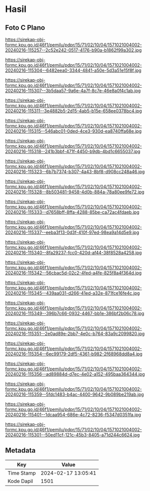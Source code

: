 # Hasil

## Foto C Plano

https://sirekap-obj-formc.kpu.go.id/46f1/pemilu/pdpr/15/71/02/10/04/1571021004002-20240216-115257--2c52e242-0517-4176-b90a-b1862f99a302.jpg

https://sirekap-obj-formc.kpu.go.id/46f1/pemilu/pdpr/15/71/02/10/04/1571021004002-20240216-115304--6482eea0-3344-4841-a50e-5d3a51e15f8f.jpg

https://sirekap-obj-formc.kpu.go.id/46f1/pemilu/pdpr/15/71/02/10/04/1571021004002-20240216-115307--3b5daa57-9a6e-4a7f-8c7e-46e8a0f4c1ab.jpg

https://sirekap-obj-formc.kpu.go.id/46f1/pemilu/pdpr/15/71/02/10/04/1571021004002-20240216-115311--3e4882b5-2d15-4ab5-b15e-658ee0378bc4.jpg

https://sirekap-obj-formc.kpu.go.id/46f1/pemilu/pdpr/15/71/02/10/04/1571021004002-20240216-115315--546abc01-0ded-4ce3-930d-ea8740ffa68e.jpg

https://sirekap-obj-formc.kpu.go.id/46f1/pemilu/pdpr/15/71/02/10/04/1571021004002-20240216-115318--241b3bbf-471f-4450-b9db-4bd1c6655037.jpg

https://sirekap-obj-formc.kpu.go.id/46f1/pemilu/pdpr/15/71/02/10/04/1571021004002-20240216-115323--6b7b7374-b307-4a43-8bf8-d908cc248a46.jpg

https://sirekap-obj-formc.kpu.go.id/46f1/pemilu/pdpr/15/71/02/10/04/1571021004002-20240216-115328--8b503481-9458-4d0b-884a-78a80ee9fe72.jpg

https://sirekap-obj-formc.kpu.go.id/46f1/pemilu/pdpr/15/71/02/10/04/1571021004002-20240216-115333--d7658bff-8ffa-4288-85be-ca72ac4fdaeb.jpg

https://sirekap-obj-formc.kpu.go.id/46f1/pemilu/pdpr/15/71/02/10/04/1571021004002-20240216-115337--eeba3f13-0d3f-410f-97ed-98ea9a14d5e9.jpg

https://sirekap-obj-formc.kpu.go.id/46f1/pemilu/pdpr/15/71/02/10/04/1571021004002-20240216-115340--8fa29237-fcc0-420d-af44-38f8528a4258.jpg

https://sirekap-obj-formc.kpu.go.id/46f1/pemilu/pdpr/15/71/02/10/04/1571021004002-20240216-115342--56cbac5d-02c2-4fed-a4fe-825f8a4f364d.jpg

https://sirekap-obj-formc.kpu.go.id/46f1/pemilu/pdpr/15/71/02/10/04/1571021004002-20240216-115345--439aa031-d266-41ed-a32e-871fce16fe4c.jpg

https://sirekap-obj-formc.kpu.go.id/46f1/pemilu/pdpr/15/71/02/10/04/1571021004002-20240216-115349--396b7c66-0932-4467-bb1e-386bf2b06c78.jpg

https://sirekap-obj-formc.kpu.go.id/46f1/pemilu/pdpr/15/71/02/10/04/1571021004002-20240216-115351--2e0ad89e-2bb7-4e0c-b764-83a9c2099820.jpg

https://sirekap-obj-formc.kpu.go.id/46f1/pemilu/pdpr/15/71/02/10/04/1571021004002-20240216-115354--6ec99179-2df5-4361-b982-2f68968dd8a4.jpg

https://sirekap-obj-formc.kpu.go.id/46f1/pemilu/pdpr/15/71/02/10/04/1571021004002-20240216-115356--ad89884d-d7ec-4e02-a152-495baa364344.jpg

https://sirekap-obj-formc.kpu.go.id/46f1/pemilu/pdpr/15/71/02/10/04/1571021004002-20240216-115359--5fdc1483-b4ac-4400-9642-9b089be219ab.jpg

https://sirekap-obj-formc.kpu.go.id/46f1/pemilu/pdpr/15/71/02/10/04/1571021004002-20240216-115401--1dcaa954-686e-4c72-8236-f5347d0351fa.jpg

https://sirekap-obj-formc.kpu.go.id/46f1/pemilu/pdpr/15/71/02/10/04/1571021004002-20240216-115301--50ed11cf-121c-45b3-8405-a71d244c6624.jpg


## Metadata

| Key        | Value               |
| ---------- | ------------------- |
| Time Stamp | 2024-02-17 13:05:41 |
| Kode Dapil | 1501                |



